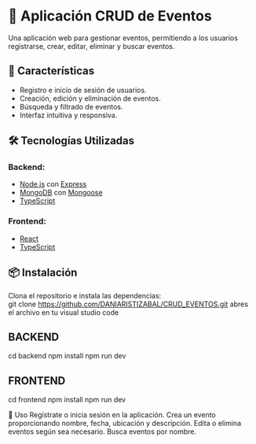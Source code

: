 # 📅 Aplicación CRUD de Eventos  

Una aplicación web para gestionar eventos, permitiendo a los usuarios registrarse, crear, editar, eliminar y buscar eventos.  

## 🚀 Características  
- Registro e inicio de sesión de usuarios.  
- Creación, edición y eliminación de eventos.  
- Búsqueda y filtrado de eventos.  
- Interfaz intuitiva y responsiva.  

## 🛠️ Tecnologías Utilizadas  
### **Backend:**  
- [Node.js](https://nodejs.org/) con [Express](https://expressjs.com/)  
- [MongoDB](https://www.mongodb.com/) con [Mongoose](https://mongoosejs.com/)  
- [TypeScript](https://www.typescriptlang.org/)  

### **Frontend:**  
- [React](https://react.dev/)  
- [TypeScript](https://www.typescriptlang.org/)  

## 📦 Instalación  
Clona el repositorio e instala las dependencias:  
git clone https://github.com/DANIARISTIZABAL/CRUD_EVENTOS.git
abres el archivo en tu visual studio code
## BACKEND
cd backend
npm install
npm run dev
## FRONTEND
cd frontend
npm install
npm run dev

📌 Uso
Regístrate o inicia sesión en la aplicación.
Crea un evento proporcionando nombre, fecha, ubicación y descripción.
Edita o elimina eventos según sea necesario.
Busca eventos por nombre.

